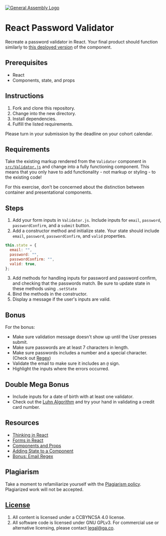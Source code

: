 [![General Assembly Logo](https://camo.githubusercontent.com/1a91b05b8f4d44b5bbfb83abac2b0996d8e26c92/687474703a2f2f692e696d6775722e636f6d2f6b6538555354712e706e67)](https://generalassemb.ly/education/web-development-immersive)

# React Password Validator

Recreate a password validator in React. Your final product should function
similarly to [this deployed version](http://excellent-tail.surge.sh) of the
component.

## Prerequisites

- React
- Components, state, and props

## Instructions

1. Fork and clone this repository.
1. Change into the new directory.
1. Install dependencies.
1. Fulfill the listed requirements.

Please turn in your submission by the deadline on your cohort calendar.

## Requirements

Take the existing markup rendered from the `Validator` component in
[`src/Validator.js`](src/Validator.js) and change into a fully functioning
component. This means that you only have to add functionality - not markup or
styling - to the existing code!

For this exercise, don't be concerned about the distinction between container
and presentational components.

## Steps

1. Add your form inputs in `Validator.js`. Include inputs for `email`,
   `password`, `passwordConfirm`, and a `submit` button.
2. Add a constructor method and initialize state. Your state should include
   `email`, `password`, `passwordConfirm`, and `valid` properties.

```jsx
this.state = {
  email: "",
  password: "",
  passwordConfirm: "",
  valid: true,
};
```

3. Add methods for handling inputs for password and password confirm, and
   checking that the passwords match. Be sure to update state in these methods
   using `.setState`
4. Bind the methods in the constructor.
5. Display a message if the user's inputs are valid.

## Bonus

For the bonus:

- Make sure validation message doesn't show up until the User presses submit.
- Make sure passwords are at least 7 characters in length.
- Make sure passwords includes a number and a special character. (Check out
  [Regex](http://emailregex.com/))
- Validate the email to make sure it includes an `@` sign.
- Highlight the inputs where the errors occurred.

## Double Mega Bonus

- Include inputs for a date of birth with at least one validator.
- Check out the [Luhn Algorithm](https://en.wikipedia.org/wiki/Luhn_algorithm)
  and try your hand in validating a credit card number.

## Resources

- [Thinking in React](https://facebook.github.io/react/docs/thinking-in-react.html)
- [Forms in React](https://facebook.github.io/react/docs/forms.html#controlled-components)
- [Components and Props](https://facebook.github.io/react/docs/components-and-props.html)
- [Adding State to a Component](https://facebook.github.io/react/docs/state-and-lifecycle.html#adding-local-state-to-a-class)
- [Bonus: Email Regex](http://emailregex.com/)

## Plagiarism

Take a moment to refamiliarize yourself with the
[Plagiarism policy](https://git.generalassemb.ly/DC-WDI/Administrative/blob/master/plagiarism.md).
Plagiarized work will not be accepted.

## [License](LICENSE)

1.  All content is licensed under a CC­BY­NC­SA 4.0 license.
1.  All software code is licensed under GNU GPLv3. For commercial use or
    alternative licensing, please contact legal@ga.co.
